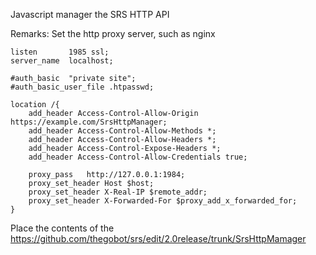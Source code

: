 Javascript manager the SRS HTTP API

Remarks:
Set the http proxy server, such as nginx
```
listen       1985 ssl;
server_name  localhost;

#auth_basic  "private site";
#auth_basic_user_file .htpasswd;                

location /{       
    add_header Access-Control-Allow-Origin https://example.com/SrsHttpManager;
    add_header Access-Control-Allow-Methods *;
    add_header Access-Control-Allow-Headers *;
    add_header Access-Control-Expose-Headers *;
    add_header Access-Control-Allow-Credentials true;
    
    proxy_pass   http://127.0.0.1:1984;                
    proxy_set_header Host $host;
    proxy_set_header X-Real-IP $remote_addr;
    proxy_set_header X-Forwarded-For $proxy_add_x_forwarded_for;            
}
```

Place the contents of the https://github.com/thegobot/srs/edit/2.0release/trunk/SrsHttpMamager
